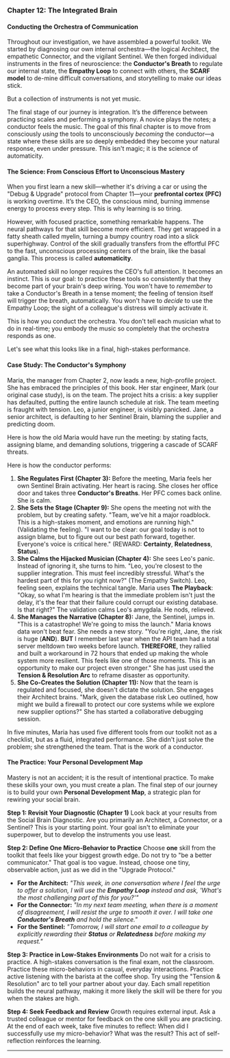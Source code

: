 ### **Chapter 12: The Integrated Brain**
#### Conducting the Orchestra of Communication

Throughout our investigation, we have assembled a powerful toolkit. We started by diagnosing our own internal orchestra—the logical Architect, the empathetic Connector, and the vigilant Sentinel. We then forged individual instruments in the fires of neuroscience: the **Conductor's Breath** to regulate our internal state, the **Empathy Loop** to connect with others, the **SCARF model** to de-mine difficult conversations, and storytelling to make our ideas stick.

But a collection of instruments is not yet music.

The final stage of our journey is integration. It’s the difference between practicing scales and performing a symphony. A novice plays the notes; a conductor feels the music. The goal of this final chapter is to move from consciously *using* the tools to unconsciously *becoming* the conductor—a state where these skills are so deeply embedded they become your natural response, even under pressure. This isn't magic; it is the science of automaticity.

#### **The Science: From Conscious Effort to Unconscious Mastery**

When you first learn a new skill—whether it's driving a car or using the "Debug & Upgrade" protocol from Chapter 11—your **prefrontal cortex (PFC)** is working overtime. It’s the CEO, the conscious mind, burning immense energy to process every step. This is why learning is so tiring.

However, with focused practice, something remarkable happens. The neural pathways for that skill become more efficient. They get wrapped in a fatty sheath called myelin, turning a bumpy country road into a slick superhighway. Control of the skill gradually transfers from the effortful PFC to the fast, unconscious processing centers of the brain, like the basal ganglia. This process is called **automaticity**.

An automated skill no longer requires the CEO's full attention. It becomes an instinct. This is our goal: to practice these tools so consistently that they become part of your brain's deep wiring. You won't have to *remember* to take a Conductor's Breath in a tense moment; the feeling of tension itself will trigger the breath, automatically. You won't have to *decide* to use the Empathy Loop; the sight of a colleague's distress will simply activate it.

This is how you conduct the orchestra. You don't tell each musician what to do in real-time; you embody the music so completely that the orchestra responds as one.

Let's see what this looks like in a final, high-stakes performance.

#### **Case Study: The Conductor's Symphony**

Maria, the manager from Chapter 2, now leads a new, high-profile project. She has embraced the principles of this book. Her star engineer, Mark (our original case study), is on the team. The project hits a crisis: a key supplier has defaulted, putting the entire launch schedule at risk. The team meeting is fraught with tension. Leo, a junior engineer, is visibly panicked. Jane, a senior architect, is defaulting to her Sentinel Brain, blaming the supplier and predicting doom.

Here is how the old Maria would have run the meeting: by stating facts, assigning blame, and demanding solutions, triggering a cascade of SCARF threats.

Here is how the conductor performs:

1.  **She Regulates First (Chapter 3):** Before the meeting, Maria feels her own Sentinel Brain activating. Her heart is racing. She closes her office door and takes three **Conductor's Breaths**. Her PFC comes back online. She is calm.
2.  **She Sets the Stage (Chapter 9):** She opens the meeting not with the problem, but by creating safety. "Team, we've hit a major roadblock. This is a high-stakes moment, and emotions are running high." (Validating the feeling). "I want to be clear: our goal today is not to assign blame, but to figure out our best path forward, together. Everyone's voice is critical here." (REWARD: **Certainty**, **Relatedness**, **Status**).
3.  **She Calms the Hijacked Musician (Chapter 4):** She sees Leo's panic. Instead of ignoring it, she turns to him. "Leo, you're closest to the supplier integration. This must feel incredibly stressful. What's the hardest part of this for you right now?" (The Empathy Switch). Leo, feeling seen, explains the technical tangle. Maria uses **The Playback**: "Okay, so what I'm hearing is that the immediate problem isn't just the delay, it's the fear that their failure could corrupt our existing database. Is that right?" The validation calms Leo's amygdala. He nods, relieved.
4.  **She Manages the Narrative (Chapter 8):** Jane, the Sentinel, jumps in. "This is a catastrophe! We're going to miss the launch." Maria knows data won't beat fear. She needs a new story. "You're right, Jane, the risk is huge (**AND**). **BUT** I remember last year when the API team had a total server meltdown two weeks before launch. **THEREFORE**, they rallied and built a workaround in 72 hours that ended up making the whole system more resilient. This feels like one of those moments. This is an opportunity to make our project even stronger." She has just used the **Tension & Resolution Arc** to reframe disaster as opportunity.
5.  **She Co-Creates the Solution (Chapter 11):** Now that the team is regulated and focused, she doesn't dictate the solution. She engages their Architect brains. "Mark, given the database risk Leo outlined, how might we build a firewall to protect our core systems while we explore new supplier options?" She has started a collaborative debugging session.

In five minutes, Maria has used five different tools from our toolkit not as a checklist, but as a fluid, integrated performance. She didn't just solve the problem; she strengthened the team. That is the work of a conductor.

#### **The Practice: Your Personal Development Map**

Mastery is not an accident; it is the result of intentional practice. To make these skills your own, you must create a plan. The final step of our journey is to build your own **Personal Development Map**, a strategic plan for rewiring your social brain.

**Step 1: Revisit Your Diagnostic (Chapter 1)**
Look back at your results from the Social Brain Diagnostic. Are you primarily an Architect, a Connector, or a Sentinel? This is your starting point. Your goal isn't to eliminate your superpower, but to develop the instruments you use least.

**Step 2: Define One Micro-Behavior to Practice**
Choose **one** skill from the toolkit that feels like your biggest growth edge. Do not try to "be a better communicator." That goal is too vague. Instead, choose one tiny, observable action, just as we did in the "Upgrade Protocol."

*   **For the Architect:** *"This week, in one conversation where I feel the urge to offer a solution, I will use the **Empathy Loop** instead and ask, 'What's the most challenging part of this for you?'"*
*   **For the Connector:** *"In my next team meeting, when there is a moment of disagreement, I will resist the urge to smooth it over. I will take one **Conductor's Breath** and hold the silence."*
*   **For the Sentinel:** *"Tomorrow, I will start one email to a colleague by explicitly rewarding their **Status** or **Relatedness** before making my request."*

**Step 3: Practice in Low-Stakes Environments**
Do not wait for a crisis to practice. A high-stakes conversation is the final exam, not the classroom. Practice these micro-behaviors in casual, everyday interactions. Practice active listening with the barista at the coffee shop. Try using the "Tension & Resolution" arc to tell your partner about your day. Each small repetition builds the neural pathway, making it more likely the skill will be there for you when the stakes are high.

**Step 4: Seek Feedback and Review**
Growth requires external input. Ask a trusted colleague or mentor for feedback on the one skill you are practicing. At the end of each week, take five minutes to reflect: When did I successfully use my micro-behavior? What was the result? This act of self-reflection reinforces the learning.

---
      